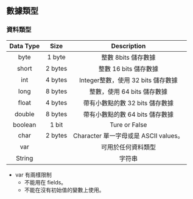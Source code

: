 ## 數據類型

### 資料類型
| Data Type | Size | Description |
| :---: | :---: | :---: |
| byte | 1 byte | 整數 8bits 儲存數據 |
| short | 2 bytes | 整數 16 bits 儲存數據 |
| int | 4 bytes | Integer整數，使用 32 bits 儲存數據 |
| long | 8 bytes |整數，使用 64 bits 儲存數據 |
| float | 4 bytes | 帶有小數點的數 32 bits 儲存數據 |
| double | 8 bytes | 帶有小數點的數 64 bits 儲存數據 |
| boolean | 1 bit | Ture or False |
| char | 2 bytes | Character 單一字母或是 ASCII values。 |
| var |  | 可用於任何資料類型 |
| String |  | 字符串 |
* var 有兩樣限制
    * 不能用在 fields。
    * 不能在沒有初始值的變數上使用。